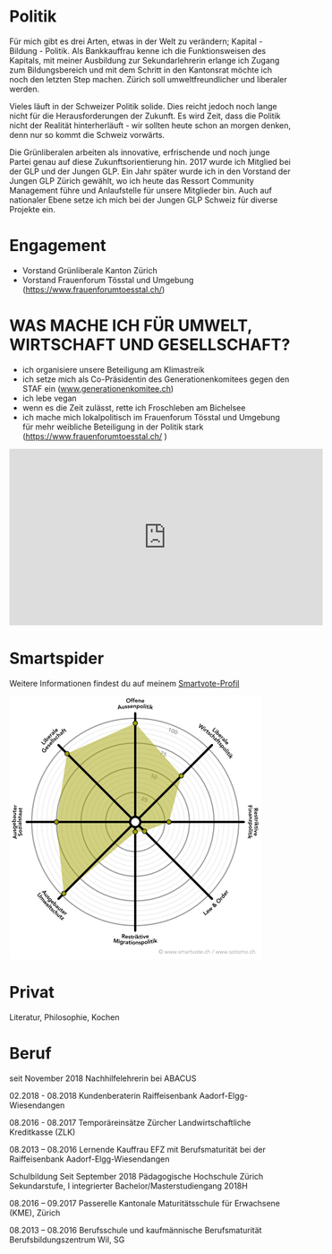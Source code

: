 # Politik

Für mich gibt es drei Arten, etwas in der Welt zu verändern; Kapital - Bildung - Politik. Als Bankkauffrau kenne ich die Funktionsweisen des Kapitals, mit meiner Ausbildung zur Sekundarlehrerin erlange ich Zugang zum Bildungsbereich und mit dem Schritt in den Kantonsrat möchte ich noch den letzten Step machen. Zürich soll umweltfreundlicher und liberaler werden.

Vieles läuft in der Schweizer Politik solide. Dies reicht jedoch noch lange nicht für die Herausforderungen der Zukunft. Es wird Zeit, dass die Politik nicht der Realität hinterherläuft - wir sollten heute schon an morgen denken, denn nur so kommt die Schweiz vorwärts.

Die Grünliberalen arbeiten als innovative, erfrischende und noch junge Partei genau auf diese Zukunftsorientierung hin. 2017 wurde ich Mitglied bei der GLP und der Jungen GLP. Ein Jahr später wurde ich in den Vorstand der Jungen GLP Zürich gewählt, wo ich heute das Ressort Community Management führe und Anlaufstelle für unsere Mitglieder bin. Auch auf nationaler Ebene setze ich mich bei der Jungen GLP Schweiz für diverse Projekte ein.


# Engagement

* Vorstand Grünliberale Kanton Zürich
* Vorstand Frauenforum Tösstal und Umgebung (https://www.frauenforumtoesstal.ch/)

# WAS MACHE ICH FÜR UMWELT, WIRTSCHAFT UND GESELLSCHAFT?

* ich organisiere unsere Beteiligung am Klimastreik
* ich setze mich als Co-Präsidentin des Generationenkomitees gegen den STAF ein (www.generationenkomitee.ch)
* ich lebe vegan
* wenn es die Zeit zulässt, rette ich Froschleben am Bichelsee
* ich mache mich lokalpolitisch im Frauenforum Tösstal und Umgebung für mehr weibliche Beteiligung in der Politik stark  (https://www.frauenforumtoesstal.ch/ )

<iframe width="560" height="315" src="https://www.youtube.com/embed/v6gHtM6ZztQ" frameborder="0" allow="accelerometer; autoplay; encrypted-media; gyroscope; picture-in-picture" allowfullscreen></iframe>



# Smartspider

Weitere Informationen findest du auf meinem [Smartvote-Profil](http://www.smartvote.ch/19_zh_leg/portrait/candidate/index/40600001453?lang=de_CH)
              
<p class="center">
  <img src="./smartspider.png" class="smartspider" alt="Manuel Frick">
</p>

# Privat 

Literatur, Philosophie, Kochen

# Beruf

seit November 2018
Nachhilfelehrerin bei ABACUS

02.2018 - 08.2018
Kundenberaterin Raiffeisenbank Aadorf-Elgg-Wiesendangen

08.2016 - 08.2017
Temporäreinsätze Zürcher Landwirtschaftliche Kreditkasse (ZLK)
 
08.2013 – 08.2016 
Lernende Kauffrau EFZ mit Berufsmaturität bei der Raiffeisenbank Aadorf-Elgg-Wiesendangen 

Schulbildung
Seit September 2018
Pädagogische Hochschule Zürich Sekundarstufe, I integrierter Bachelor/Masterstudiengang 2018H 
 
08.2016 – 09.2017 
Passerelle Kantonale Maturitätsschule für Erwachsene (KME), Zürich 
 
08.2013 – 08.2016 
Berufsschule und kaufmännische Berufsmaturität Berufsbildungszentrum Wil, SG 

